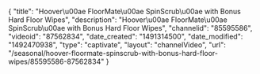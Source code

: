 {
    "title": "Hoover\u00ae FloorMate\u00ae SpinScrub\u00ae with Bonus Hard Floor Wipes",
    "description": "Hoover\u00ae FloorMate\u00ae SpinScrub\u00ae with Bonus Hard Floor Wipes",
    "channelid": "85595586",
    "videoid": "87562834",
    "date_created": "1491314500",
    "date_modified": "1492470938",
    "type": "captivate",
    "layout": "channelVideo",
    "url": "\/seasonal\/hoover-floormate-spinscrub-with-bonus-hard-floor-wipes\/85595586-87562834"
}